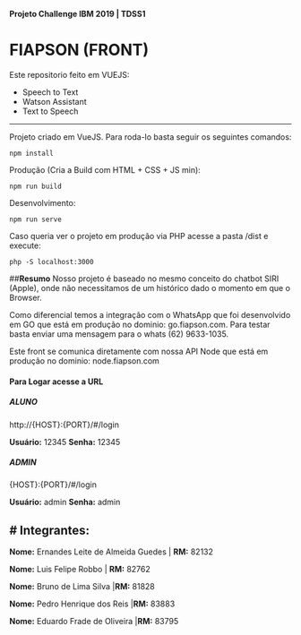 **Projeto Challenge IBM 2019 | TDSS1**
# FIAPSON (FRONT)
Este repositorio feito em VUEJS:
- Speech to Text
- Watson Assistant
- Text to Speech
------------
Projeto criado em VueJS. Para roda-lo basta seguir os seguintes comandos:


    npm install

Produção (Cria a Build com HTML + CSS + JS min):

	npm run build
	

Desenvolvimento:

    npm run serve
	

Caso queria ver o projeto em produção via PHP acesse a pasta /dist e execute:

    php -S localhost:3000
	

##**Resumo**
Nosso projeto é baseado no mesmo conceito do chatbot SIRI (Apple), onde não necessitamos de um histórico dado o momento em que o Browser.

Como diferencial temos a integração com o WhatsApp que foi desenvolvido em GO que está em produção no dominio: go.fiapson.com. Para testar basta enviar uma mensagem para o whats (62) 9633-1035.

Este front se comunica diretamente com nossa API Node que está em produção no dominio: node.fiapson.com

#### Para Logar acesse a URL

##### ALUNO
http://{HOST}:{PORT}/#/login

**Usuário:** 12345
**Senha:** 12345

##### ADMIN
{HOST}:{PORT}/#/login

**Usuário:** admin
**Senha:** admin

## # Integrantes:
**Nome:** Ernandes Leite de Almeida Guedes | **RM:** 82132

**Nome:** Luis Felipe Robbo | **RM:** 82762

**Nome:** Bruno de Lima Silva |**RM:** 81828

**Nome:** Pedro Henrique dos Reis |**RM:** 83883

**Nome:** Eduardo Frade de Oliveira |**RM:** 83795